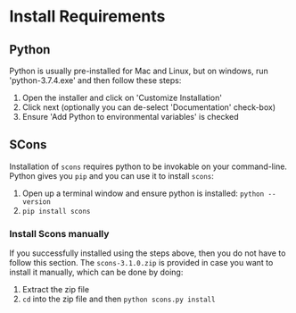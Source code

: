 # Install Requirements

## Python

Python is usually pre-installed for Mac and Linux, but on windows, run 'python-3.7.4.exe' and then follow these steps:

1. Open the installer and click on 'Customize Installation'
2. Click next (optionally you can de-select 'Documentation' check-box)
3. Ensure 'Add Python to environmental variables' is checked

## SCons

Installation of `scons` requires python to be invokable on your command-line. Python gives you `pip` and you can use it to install `scons`:

1. Open up a terminal window and ensure python is installed: `python --version`
2. `pip install scons`

### Install Scons manually

If you successfully installed using the steps above, then you do not have to follow this section.  The `scons-3.1.0.zip` is provided in case you want to install it manually, which can be done by doing:

1. Extract the zip file
2. `cd` into the zip file and then `python scons.py install`
